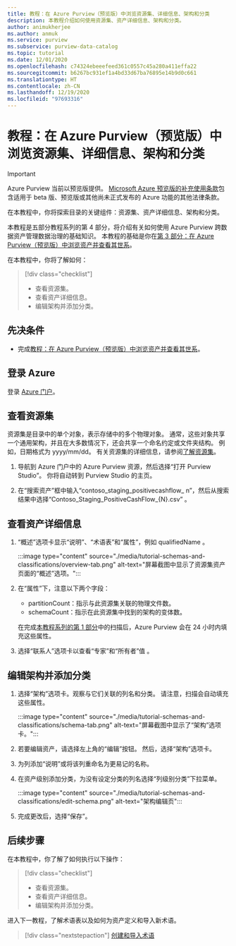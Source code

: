 ```yaml
---
title: 教程：在 Azure Purview（预览版）中浏览资源集、详细信息、架构和分类
description: 本教程介绍如何使用资源集、资产详细信息、架构和分类。
author: animukherjee
ms.author: anmuk
ms.service: purview
ms.subservice: purview-data-catalog
ms.topic: tutorial
ms.date: 12/01/2020
ms.openlocfilehash: c74324ebeeefeed361c0557c45a280a411effa22
ms.sourcegitcommit: b6267bc931ef1a4bd33d67ba76895e14b9d0c661
ms.translationtype: HT
ms.contentlocale: zh-CN
ms.lasthandoff: 12/19/2020
ms.locfileid: "97693316"
---
```

# <a name="tutorial-explore-resource-sets-details-schemas-and-classifications-in-azure-purview-preview"></a>教程：在 Azure Purview（预览版）中浏览资源集、详细信息、架构和分类

> [!IMPORTANT]
> Azure Purview 当前以预览版提供。 [Microsoft Azure 预览版的补充使用条款](https://azure.microsoft.com/support/legal/preview-supplemental-terms/)包含适用于 beta 版、预览版或其他尚未正式发布的 Azure 功能的其他法律条款。

在本教程中，你将探索目录的关键组件：资源集、资产详细信息、架构和分类。

本教程是五部分教程系列的第 4 部分，将介绍有关如何使用 Azure Purview 跨数据资产管理数据治理的基础知识。 本教程的基础是你在[第 3 部分：在 Azure Purview（预览版）中浏览资产并查看其世系](tutorial-browse-and-view-lineage.md)。

在本教程中，你将了解如何：

> [!div class="checklist"]
>
> * 查看资源集。
> * 查看资产详细信息。
> * 编辑架构并添加分类。

## <a name="prerequisites"></a>先决条件

* 完成[教程：在 Azure Purview（预览版）中浏览资产并查看其世系](tutorial-browse-and-view-lineage.md)。

## <a name="sign-in-to-azure"></a>登录 Azure

登录 [Azure 门户](https://portal.azure.com)。

## <a name="view-resource-sets"></a>查看资源集

资源集是目录中的单个对象，表示存储中的多个物理对象。 通常，这些对象共享一个通用架构，并且在大多数情况下，还会共享一个命名约定或文件夹结构。 例如，日期格式为 yyyy/mm/dd。 有关资源集的详细信息，请参阅[了解资源集](concept-resource-sets.md)。

1. 导航到 Azure 门户中的 Azure Purview 资源，然后选择“打开 Purview Studio”。 你将自动转到 Purview Studio 的主页。

2. 在“搜索资产”框中输入“contoso_staging_positivecashflow_ n”，然后从搜索结果中选择“Contoso_Staging_PositiveCashFlow_{N}.csv”  。

## <a name="view-asset-details"></a>查看资产详细信息

1. “概述”选项卡显示“说明”、“术语表”和“属性”，例如 qualifiedName    。

   :::image type="content" source="./media/tutorial-schemas-and-classifications/overview-tab.png" alt-text="屏幕截图中显示了资源集资产页面的“概述”选项。":::

1. 在“属性”下，注意以下两个字段：

   * partitionCount：指示与此资源集关联的物理文件数。
   * schemaCount：指示在此资源集中找到的架构的变体数。

   在完成[本教程系列的第 1 部分](tutorial-scan-data.md)中的扫描后，Azure Purview 会在 24 小时内填充这些属性。

1. 选择“联系人”选项卡以查看“专家”和“所有者”值  。

## <a name="edit-the-schema-and-add-classifications"></a>编辑架构并添加分类

1. 选择“架构”选项卡。观察与它们关联的列名和分类。 请注意，扫描会自动填充这些属性。

   :::image type="content" source="./media/tutorial-schemas-and-classifications/schema-tab.png" alt-text="屏幕截图中显示了“架构”选项卡。":::

1. 若要编辑资产，请选择左上角的“编辑”按钮。 然后，选择“架构”选项卡。

1. 为列添加“说明”或将该列重命名为更易记的名称。

1. 在资产级别添加分类，为没有设定分类的列名选择“列级别分类”下拉菜单。

   :::image type="content" source="./media/tutorial-schemas-and-classifications/edit-schema.png" alt-text="架构编辑页":::

1. 完成更改后，选择“保存”。

## <a name="next-steps"></a>后续步骤

在本教程中，你了解了如何执行以下操作：

> [!div class="checklist"]
>
> * 查看资源集。
> * 查看资产详细信息。
> * 编辑架构并添加分类。

进入下一教程，了解术语表以及如何为资产定义和导入新术语。

> [!div class="nextstepaction"]
> [创建和导入术语](tutorial-import-create-glossary-terms.md)